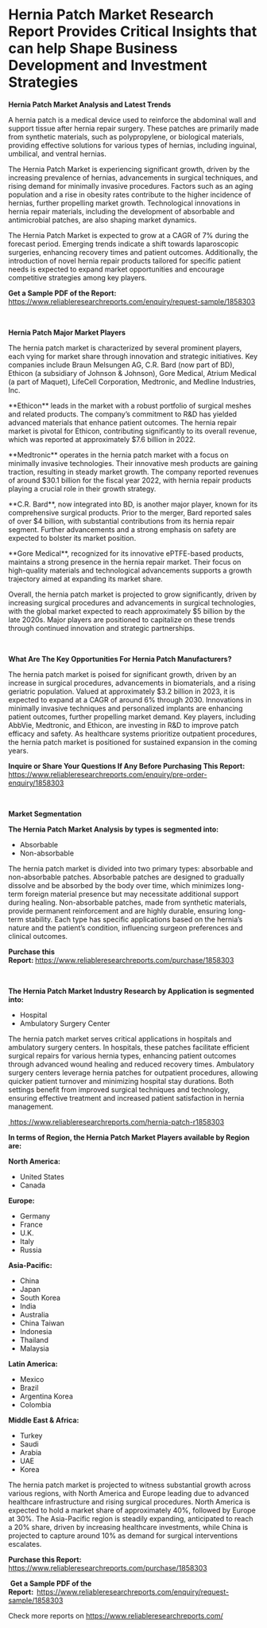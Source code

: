 <p><h1>Hernia Patch Market Research Report Provides Critical Insights that can help Shape Business Development and Investment Strategies</h1></p><p><strong>Hernia Patch Market Analysis and Latest Trends</strong></p>
<p><p>A hernia patch is a medical device used to reinforce the abdominal wall and support tissue after hernia repair surgery. These patches are primarily made from synthetic materials, such as polypropylene, or biological materials, providing effective solutions for various types of hernias, including inguinal, umbilical, and ventral hernias.</p><p>The Hernia Patch Market is experiencing significant growth, driven by the increasing prevalence of hernias, advancements in surgical techniques, and rising demand for minimally invasive procedures. Factors such as an aging population and a rise in obesity rates contribute to the higher incidence of hernias, further propelling market growth. Technological innovations in hernia repair materials, including the development of absorbable and antimicrobial patches, are also shaping market dynamics.</p><p>The Hernia Patch Market is expected to grow at a CAGR of 7% during the forecast period. Emerging trends indicate a shift towards laparoscopic surgeries, enhancing recovery times and patient outcomes. Additionally, the introduction of novel hernia repair products tailored for specific patient needs is expected to expand market opportunities and encourage competitive strategies among key players.</p></p>
<p><strong>Get a Sample PDF of the Report:&nbsp;</strong> <a href="https://www.reliableresearchreports.com/enquiry/request-sample/1858303?utm_campaign=3281&utm_medium=2&utm_source=Github&utm_content=ia&utm_term=04032025&utm_id=hernia-patch">https://www.reliableresearchreports.com/enquiry/request-sample/1858303</a></p>
<p>&nbsp;</p>
<p><strong>Hernia Patch Major Market Players</strong></p>
<p><p>The hernia patch market is characterized by several prominent players, each vying for market share through innovation and strategic initiatives. Key companies include Braun Melsungen AG, C.R. Bard (now part of BD), Ethicon (a subsidiary of Johnson & Johnson), Gore Medical, Atrium Medical (a part of Maquet), LifeCell Corporation, Medtronic, and Medline Industries, Inc.</p><p>**Ethicon** leads in the market with a robust portfolio of surgical meshes and related products. The company’s commitment to R&D has yielded advanced materials that enhance patient outcomes. The hernia repair market is pivotal for Ethicon, contributing significantly to its overall revenue, which was reported at approximately $7.6 billion in 2022.</p><p>**Medtronic** operates in the hernia patch market with a focus on minimally invasive technologies. Their innovative mesh products are gaining traction, resulting in steady market growth. The company reported revenues of around $30.1 billion for the fiscal year 2022, with hernia repair products playing a crucial role in their growth strategy.</p><p>**C.R. Bard**, now integrated into BD, is another major player, known for its comprehensive surgical products. Prior to the merger, Bard reported sales of over $4 billion, with substantial contributions from its hernia repair segment. Further advancements and a strong emphasis on safety are expected to bolster its market position.</p><p>**Gore Medical**, recognized for its innovative ePTFE-based products, maintains a strong presence in the hernia repair market. Their focus on high-quality materials and technological advancements supports a growth trajectory aimed at expanding its market share.</p><p>Overall, the hernia patch market is projected to grow significantly, driven by increasing surgical procedures and advancements in surgical technologies, with the global market expected to reach approximately $5 billion by the late 2020s. Major players are positioned to capitalize on these trends through continued innovation and strategic partnerships.</p></p>
<p>&nbsp;</p>
<p><strong>What Are The Key Opportunities For Hernia Patch Manufacturers?</strong></p>
<p><p>The hernia patch market is poised for significant growth, driven by an increase in surgical procedures, advancements in biomaterials, and a rising geriatric population. Valued at approximately $3.2 billion in 2023, it is expected to expand at a CAGR of around 6% through 2030. Innovations in minimally invasive techniques and personalized implants are enhancing patient outcomes, further propelling market demand. Key players, including AbbVie, Medtronic, and Ethicon, are investing in R&D to improve patch efficacy and safety. As healthcare systems prioritize outpatient procedures, the hernia patch market is positioned for sustained expansion in the coming years.</p></p>
<p><strong>Inquire or Share Your Questions If Any Before Purchasing This Report:</strong> <a href="https://www.reliableresearchreports.com/enquiry/pre-order-enquiry/1858303?utm_campaign=3281&utm_medium=2&utm_source=Github&utm_content=ia&utm_term=04032025&utm_id=hernia-patch">https://www.reliableresearchreports.com/enquiry/pre-order-enquiry/1858303</a></p>
<p>&nbsp;</p>
<p><strong>Market Segmentation</strong></p>
<p><strong>The Hernia Patch Market Analysis by types is segmented into:</strong></p>
<p><ul><li>Absorbable</li><li>Non-absorbable</li></ul></p>
<p><p>The hernia patch market is divided into two primary types: absorbable and non-absorbable patches. Absorbable patches are designed to gradually dissolve and be absorbed by the body over time, which minimizes long-term foreign material presence but may necessitate additional support during healing. Non-absorbable patches, made from synthetic materials, provide permanent reinforcement and are highly durable, ensuring long-term stability. Each type has specific applications based on the hernia’s nature and the patient’s condition, influencing surgeon preferences and clinical outcomes.</p></p>
<p><strong>Purchase this Report:&nbsp;</strong><a href="https://www.reliableresearchreports.com/purchase/1858303?utm_campaign=3281&utm_medium=2&utm_source=Github&utm_content=ia&utm_term=04032025&utm_id=hernia-patch">https://www.reliableresearchreports.com/purchase/1858303</a></p>
<p>&nbsp;</p>
<p><strong>The Hernia Patch Market Industry Research by Application is segmented into:</strong></p>
<p><ul><li>Hospital</li><li>Ambulatory Surgery Center</li></ul></p>
<p><p>The hernia patch market serves critical applications in hospitals and ambulatory surgery centers. In hospitals, these patches facilitate efficient surgical repairs for various hernia types, enhancing patient outcomes through advanced wound healing and reduced recovery times. Ambulatory surgery centers leverage hernia patches for outpatient procedures, allowing quicker patient turnover and minimizing hospital stay durations. Both settings benefit from improved surgical techniques and technology, ensuring effective treatment and increased patient satisfaction in hernia management.</p></p>
<p><a href="https://www.reliableresearchreports.com/hernia-patch-r1858303?utm_campaign=3281&utm_medium=2&utm_source=Github&utm_content=ia&utm_term=04032025&utm_id=hernia-patch">&nbsp;https://www.reliableresearchreports.com/hernia-patch-r1858303</a></p>
<p><strong>In terms of Region, the Hernia Patch Market Players available by Region are:</strong></p>
<p>
    <p> <strong> North America: </strong>
        <ul>
            <li>United States</li>
            <li>Canada</li>
        </ul>
        </p> 
    <p> <strong> Europe: </strong>
        <ul>
            <li>Germany</li>
            <li>France</li>
            <li>U.K.</li>
            <li>Italy</li>
            <li>Russia</li>
        </ul>
        </p> 
    <p> <strong> Asia-Pacific: </strong>
        <ul>
            <li>China</li>
            <li>Japan</li>
            <li>South Korea</li>
            <li>India</li>
            <li>Australia</li>
            <li>China Taiwan</li>
            <li>Indonesia</li>
            <li>Thailand</li>
            <li>Malaysia</li>
        </ul>
        </p> 
    <p> <strong> Latin America: </strong>
        <ul>
            <li>Mexico</li>
            <li>Brazil</li>
            <li>Argentina Korea</li>
            <li>Colombia</li>
        </ul>
        </p> 
    <p> <strong> Middle East & Africa: </strong>
        <ul>
            <li>Turkey</li>
            <li>Saudi</li>
            <li>Arabia</li>
            <li>UAE</li>
            <li>Korea</li>
        </ul>
    </p>
    </p>
<p><p>The hernia patch market is projected to witness substantial growth across various regions, with North America and Europe leading due to advanced healthcare infrastructure and rising surgical procedures. North America is expected to hold a market share of approximately 40%, followed by Europe at 30%. The Asia-Pacific region is steadily expanding, anticipated to reach a 20% share, driven by increasing healthcare investments, while China is projected to capture around 10% as demand for surgical interventions escalates.</p></p>
<p><strong>Purchase this Report: </strong><a href="https://www.reliableresearchreports.com/purchase/1858303?utm_campaign=3281&utm_medium=2&utm_source=Github&utm_content=ia&utm_term=04032025&utm_id=hernia-patch">https://www.reliableresearchreports.com/purchase/1858303</a></p>
<p>&nbsp;<strong>Get a Sample PDF of the Report:&nbsp;&nbsp;</strong><a href="https://www.reliableresearchreports.com/enquiry/request-sample/1858303?utm_campaign=3281&utm_medium=2&utm_source=Github&utm_content=ia&utm_term=04032025&utm_id=hernia-patch">https://www.reliableresearchreports.com/enquiry/request-sample/1858303</a></p>
<p><strong></strong></p>
<p>Check more reports on <a href="https://www.reliableresearchreports.com/?utm_campaign=3281&utm_medium=2&utm_source=Github&utm_content=ia&utm_term=04032025&utm_id=hernia-patch">https://www.reliableresearchreports.com/</a></p>